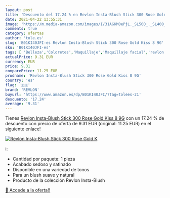 ```yaml
---
layout: post
title: 'Descuento del 17.24 % en Revlon Insta-Blush Stick 300 Rose Gold K'
date: 2021-04-22 13:55:31
image: 'https://m.media-amazon.com/images/I/31AGKM0ePjL._SL500_._SL400_.jpg'
comments: true
category: ofertas
author: 'tole.es'
slug: 'B01KI40JFI-es Revlon Insta-Blush Stick 300 Rose Gold Kiss 8 9G'
sku: 'B01KI40JFI-es'
tags: [ 'Belleza','Coloretes','Maquillaje','Maquillaje facial','revlon', ]
actualPrice: 9.31 EUR
currency: EUR
price: 9.31
comparePrice: 11.25 EUR
prodname: 'Revlon Insta-Blush Stick 300 Rose Gold Kiss 8 9G'
country: 'es'
flag: '🇪🇸'
brand: 'REVLON'
buyurl: 'https://www.amazon.es/dp/B01KI40JFI/?tag=tolees-21'
descuento: '17.24'
average: '9.31'
---
```


Tienes [Revlon Insta-Blush Stick 300 Rose Gold Kiss 8 9G](https://www.amazon.es/dp/B01KI40JFI/?tag=tolees-21) con un 17.24 % de descuento con precio de oferta de 9.31 EUR (original: 11.25 EUR) en el siguiente enlace!

[![Revlon Insta-Blush Stick 300 Rose Gold K](https://m.media-amazon.com/images/I/31AGKM0ePjL._SL500_._SL400_.jpg)](https://www.amazon.es/dp/B01KI40JFI/?tag=tolees-21)

ℹ️:

- Cantidad por paquete: 1 pieza
- Acabado sedoso y satinado
- Disponible en una variedad de tonos
- Para un blush suave y natural
- Producto de la colección Revlon Insta-Blush

[🛒 Accede a la oferta!!](https://www.amazon.es/dp/B01KI40JFI/?tag=tolees-21)
